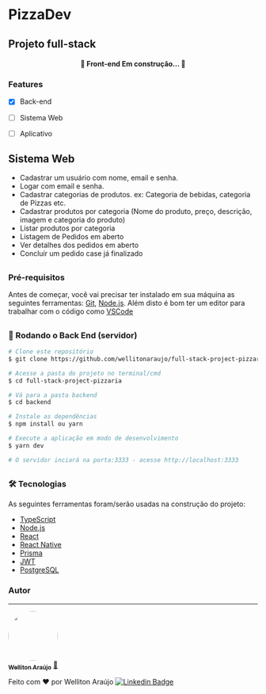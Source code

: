 # PizzaDev
## Projeto full-stack

<h4 align="center"> 
	🚧  Front-end Em construção...  🚧
</h4>

### Features
- [x] Back-end
- [ ] Sistema Web
- [ ] Aplicativo


## Sistema Web
- Cadastrar um usuário com nome, email e senha.
- Logar com email e senha.
- Cadastrar categorias de produtos. ex: Categoria de bebidas, categoria de Pizzas etc.
- Cadastrar produtos por categoria (Nome do produto, preço, descrição, imagem e categoria do produto)
- Listar produtos por categoria
- Listagem de Pedidos em aberto
- Ver detalhes dos pedidos em aberto
- Concluír um pedido case já finalizado

##
### Pré-requisitos

Antes de começar, você vai precisar ter instalado em sua máquina as seguintes ferramentas:
[Git](https://git-scm.com), [Node.js](https://nodejs.org/en/). 
Além disto é bom ter um editor para trabalhar com o código como [VSCode](https://code.visualstudio.com/)

##

### 🎲 Rodando o Back End (servidor)

```bash
# Clone este repositório
$ git clone https://github.com/wellitonaraujo/full-stack-project-pizzaria

# Acesse a pasta do projeto no terminal/cmd
$ cd full-stack-project-pizzaria

# Vá para a pasta backend
$ cd backend

# Instale as dependências
$ npm install ou yarn

# Execute a aplicação em modo de desenvolvimento
$ yarn dev

# O servidor inciará na porta:3333 - acesse http://localhost:3333
```

##
### 🛠 Tecnologias

As seguintes ferramentas foram/serão usadas na construção do projeto:

- [TypeScript](https://www.typescriptlang.org/) 
- [Node.js](https://nodejs.org/en/)
- [React](https://pt-br.reactjs.org/)
- [React Native](https://reactnative.dev/) 
- [Prisma](https://www.prisma.io/docs/)
- [JWT](https://jwt.io/)
- [PostgreSQL](https://www.postgresql.org/)

### Autor
---

<a href="https://www.linkedin.com/in/wellitonaraujo/">
 <img style="border-radius: 50%;" src="https://avatars.githubusercontent.com/u/42000136?v=4" width="100px;" alt=""/>
 <br />
 <sub><b>Welliton Araújo</b></sub></a> <a target="_blank" href="https://www.linkedin.com/in/wellitonaraujo/" title="LinkdIn">🚀</a>


Feito com ❤️ por Welliton Araújo
[![Linkedin Badge](https://img.shields.io/badge/-Welliton-blue?style=flat-square&logo=Linkedin&logoColor=white&link=https://www.linkedin.com/in/wellitonaraujo/)](https://www.linkedin.com/in/wellitonaraujo/) 
